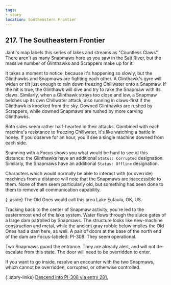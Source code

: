 ```yaml
---
tags:
- story
location: Southeastern Frontier
---
```


## 217. The Southeastern Frontier

Janti's map labels this series of lakes and streams as "Countless Claws".
There aren't as many Snapmaws here as you saw in the Salt River, but the massive number of Glinthawks and Scrappers make up for it.

It takes a moment to notice, because it's happening so slowly, but the Glinthawks and Snapmaws are fighting each other.
A Glinthawk's gyre will widen or tilt just enough to rain down freezing Chillwater onto a Snapmaw.
If the hit is true, the Glinthawk will dive and try to rake the Snapmaw with its claws.
Similarly, when a Glinthawk strays too close and low, a Snapmaw belches up its own Chillwater attack, also running in claws-first if the Glinthawk is knocked from the sky.
Downed Glinthawks are rushed by Scrappers, while downed Snapmaws are rushed by more carving Glinthawks.

Both sides seem rather half-hearted in their attacks.
Combined with each machine's resistance to freezing Chillwater, it's like watching a battle in honey.
If you observe for an hour, you'll see a single machine downed from each side.

Scanning with a Focus shows you what would be hard to see at this distance: the Glinthawks have an additional `Status: Corrupted` designation.
Similarly, the Snapmaws have an additional `Status: Offline` designation.

Characters which would normally be able to interact with (or override) machines from a distance will note that the Snapmaws are inaccessible to them.
None of them seem particularly old, but something has been done to them to remove all communication capability.

{:.aside}
The Old Ones would call this area Lake Eufaula, OK, US.

Tracking back to the center of Snapmaw activity, you're led to the easternmost end of the lake system.
Water flows through the sluice gates of a large dam patrolled by Snapmaws.
The structure looks like new-machine construction and metal, while the ancient gray rubble below implies the Old Ones had a dam here, as well.
A pair of doors at the base of the north end of the dam are Focus-labeled: PI-308.
They seem operational.

Two Snapmaws guard the entrance.
They are already alert, and will not de-escalate from this state.
The door will need to be overridden to enter.

If you want to go inside, resolve an encounter with the two Snapmaws, which cannot be overridden, corrupted, or otherwise controlled.

{:.story-links}
[Descend into PI-308 via entry 281.](281-pi-308.md)
